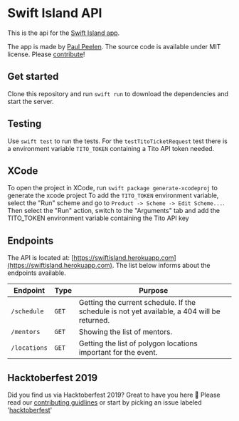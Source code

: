 # Swift Island API

This is the api for the [Swift Island app](https://github.com/SwiftIsland/island-app).

The app is made by [Paul Peelen](https://github.com/ppeelen). The source code is available under MIT license. Please [contribute](CONTRIBUTING.md)!

## Get started

Clone this repository and run `swift run` to download the dependencies and start the server.

## Testing

Use `swift test` to run the tests.
For the `testTitoTicketRequest` test there is a environment variable `TITO_TOKEN` containing a Tito API token needed.

## XCode

To open the project in XCode, run `swift package generate-xcodeproj` to generate the xcode project
To add the `TITO_TOKEN` environment variable, select the "Run" scheme and go to `Product -> Scheme -> Edit Scheme...`. Then select the "Run" action, switch to the "Arguments" tab and add the TITO_TOKEN environment variable containing the Tito API key

## Endpoints
The API is located at: [https://swiftisland.herokuapp.com](https://swiftisland.herokuapp.com). The list below informs about the endpoints available.

| Endpoint     | Type  | Purpose                                                                                     |
|--------------|-------|---------------------------------------------------------------------------------------------|
| `/schedule`  | `GET` | Getting the current schedule. If the schedule is not yet available, a 404 will be returned. |
| `/mentors`   | `GET` | Showing the list of mentors.                                                                |
| `/locations` | `GET` | Getting the list of polygon locations important for the event.                              |

## Hacktoberfest 2019
Did you find us via Hacktoberfest 2019? Great to have you here :wave:
Please read our [contributing guidlines](CONTRIBUTING.md) or start by picking an issue labeled '[hacktoberfest](https://github.com/SwiftIsland/SwiftIslandAPI/issues?q=is%3Aopen+is%3Aissue+label%3Ahacktoberfest)'
